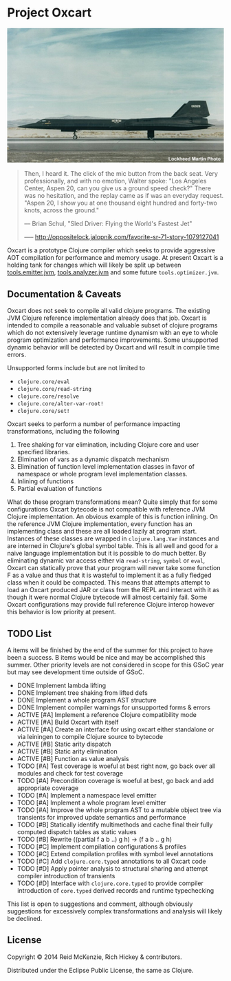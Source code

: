 # Project Oxcart

<center>
  <img src="./resources/oxcart.jpg">
  </img>
</center>

> Then, I heard it. The click of the mic button from the back
> seat. Very professionally, and with no emotion, Walter spoke: "Los
> Angeles Center, Aspen 20, can you give us a ground speed check?"
> There was no hesitation, and the replay came as if was an everyday
> request. "Aspen 20, I show you at one thousand eight hundred and
> forty-two knots, across the ground."
>
> –– Brian Schul, "Sled Driver: Flying the World's Fastest Jet"
>
> —– http://oppositelock.jalopnik.com/favorite-sr-71-story-1079127041

Oxcart is a prototype Clojure compiler which seeks to provide
aggressive AOT compilation for performance and memory usage. At present
Oxcart is a holding tank for changes which will likely be split up
between
[tools.emitter.jvm](https://github.com/clojure/tools.emitter.jvm),
[tools.analyzer.jvm](https://github.com/clojure/tools.analyzer.jvm)
and some future `tools.optimizer.jvm`.

## Documentation & Caveats

Oxcart does not seek to compile all valid clojure programs. The
existing JVM Clojure reference implementation already does that
job. Oxcart is intended to compile a reasonable and valuable subset of
clojure programs which do not extensively leverage runtime dynamism
with an eye to whole program optimization and performance
improvements. Some unsupported dynamic behavior will be detected by
Oxcart and will result in compile time errors.

Unsupported forms include but are not limited to

 - `clojure.core/eval`
 - `clojure.core/read-string`
 - `clojure.core/resolve`
 - `clojure.core/alter-var-root!`
 - `clojure.core/set!`

Oxcart seeks to perform a number of performance impacting
transformations, including the following

 1. Tree shaking for var elimination, including Clojure core and user specified libraries.
 2. Elimination of vars as a dynamic dispatch mechanism
 3. Elimination of function level implementation classes in favor of namespace or whole program level implementation classes.
 4. Inlining of functions
 5. Partial evaluation of functions

What do these program transformations mean? Quite simply that for some
configurations Oxcart bytecode is not compatible with reference JVM
Clojure implementation. An obvious example of this is function
inlining. On the reference JVM Clojure implementation, every function
has an implementing class and these are all loaded lazily at program
start. Instances of these classes are wrapped in `clojure.lang.Var`
instances and are interned in Clojure's global symbol table. This is
all well and good for a naive language implementation but it is
possible to do much better. By eliminating dynamic var access either
via `read-string`, `symbol` or `eval`, Oxcart can statically prove
that your program will never take some function F as a value and thus
that it is wasteful to implement it as a fully fledged class when it
could be compacted. This means that attempts attempt to load an Oxcart
produced JAR or class from the REPL and interact with it as though it
were normal Clojure bytecode will almost certainly fail. Some Oxcart
configurations may provide full reference Clojure interop however this
behavior is low priority at present.

## TODO List

A items will be finished by the end of the summer for this project to
have been a success. B items would be nice and may be accomplished
this summer. Other priority levels are not considered in scope for
this GSoC year but may see development time outside of GSoC.

 - DONE Implement lambda lifting
 - DONE Implement tree shaking from lifted defs
 - DONE Implement a whole program AST structure
 - DONE Implement compiler warnings for unsupported forms & errors
 - ACTIVE [#A] Implement a reference Clojure compatibility mode
 - ACTIVE [#A] Build Oxcart with itself
 - ACTIVE [#A] Create an interface for using oxcart either standalone or via leiningen to compile Clojure source to bytecode
 - ACTIVE [#B] Static arity dispatch
 - ACTIVE [#B] Static arity elimination
 - ACTIVE [#B] Function as value analysis
 - TODO [#A] Test coverage is woeful at best right now, go back over all modules and check for test coverage
 - TODO [#A] Precondition coverage is woeful at best, go back and add appropriate coverage
 - TODO [#A] Implement a namespace level emitter
 - TODO [#A] Implement a whole program level emitter
 - TODO [#A] Improve the whole program AST to a mutable object tree via transients for improved update semantics and performance
 - TODO [#B] Statically identify multimethods and cache final their fully computed dispatch tables as static values
 - TODO [#B] Rewrite ((partial f a b ..) g h) → (f a b .. g h)
 - TODO [#C] Implement compilation configurations & profiles
 - TODO [#C] Extend compilation profiles with symbol level annotations
 - TODO [#C] Add `clojure.core.typed` annotations to all Oxcart code
 - TODO [#D] Apply pointer analysis to structural sharing and attempt compiler introduction of transients
 - TODO [#D] Interface with `clojure.core.typed` to provide compiler introduction of `core.typed` derived records and runtime typechecking

This list is open to suggestions and comment, although obviously
suggestions for excessively complex transformations and analysis will
likely be declined.

## License

Copyright © 2014 Reid McKenzie, Rich Hickey & contributors.

Distributed under the Eclipse Public License, the same as Clojure.
